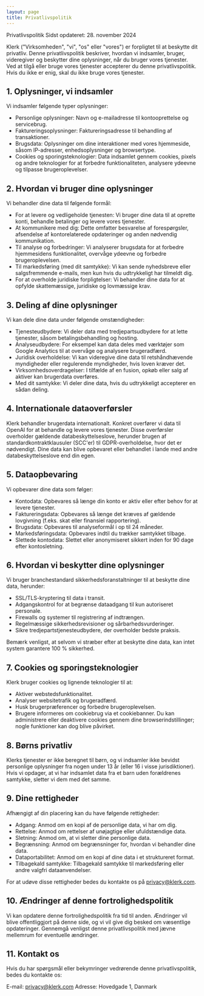 ```yaml
---
layout: page
title: Privatlivspolitik
---
```


Privatlivspolitik
Sidst opdateret: 28. november 2024

Klerk ("Virksomheden", "vi", "os" eller "vores") er forpligtet til at beskytte dit privatliv. Denne privatlivspolitik beskriver, hvordan vi indsamler, bruger, videregiver og beskytter dine oplysninger, når du bruger vores tjenester. Ved at tilgå eller bruge vores tjenester accepterer du denne privatlivspolitik. Hvis du ikke er enig, skal du ikke bruge vores tjenester.

## 1. Oplysninger, vi indsamler

Vi indsamler følgende typer oplysninger:

- Personlige oplysninger: Navn og e-mailadresse til kontooprettelse og servicebrug.
- Faktureringsoplysninger: Faktureringsadresse til behandling af transaktioner.
- Brugsdata: Oplysninger om dine interaktioner med vores hjemmeside, såsom IP-adresser, enhedsoplysninger og browsertype.
- Cookies og sporingsteknologier: Data indsamlet gennem cookies, pixels og andre teknologier for at forbedre funktionaliteten, analysere ydeevne og tilpasse brugeroplevelser.

## 2. Hvordan vi bruger dine oplysninger

Vi behandler dine data til følgende formål:

- For at levere og vedligeholde tjenesten: Vi bruger dine data til at oprette konti, behandle betalinger og levere vores tjenester.
- At kommunikere med dig: Dette omfatter besvarelse af forespørgsler, afsendelse af kontorelaterede opdateringer og anden nødvendig kommunikation.
- Til analyse og forbedringer: Vi analyserer brugsdata for at forbedre hjemmesidens funktionalitet, overvåge ydeevne og forbedre brugeroplevelsen.
- Til markedsføring (med dit samtykke): Vi kan sende nyhedsbreve eller salgsfremmende e-mails, men kun hvis du udtrykkeligt har tilmeldt dig.
- For at overholde juridiske forpligtelser: Vi behandler dine data for at opfylde skattemæssige, juridiske og lovmæssige krav.

## 3. Deling af dine oplysninger

Vi kan dele dine data under følgende omstændigheder:

- Tjenesteudbydere: Vi deler data med tredjepartsudbydere for at lette tjenester, såsom betalingsbehandling og hosting.
- Analyseudbydere: For eksempel kan data deles med værktøjer som Google Analytics til at overvåge og analysere brugeradfærd.
- Juridisk overholdelse: Vi kan videregive dine data til retshåndhævende myndigheder eller regulerende myndigheder, hvis loven kræver det.
- Virksomhedsoverdragelser: I tilfælde af en fusion, opkøb eller salg af aktiver kan brugerdata overføres.
- Med dit samtykke: Vi deler dine data, hvis du udtrykkeligt accepterer en sådan deling.

## 4. Internationale dataoverførsler

Klerk behandler brugerdata internationalt. Konkret overfører vi data til OpenAI for at behandle og levere vores tjenester. Disse overførsler overholder gældende databeskyttelseslove, herunder brugen af ​​standardkontraktklausuler (SCC'er) til GDPR-overholdelse, hvor det er nødvendigt. Dine data kan blive opbevaret eller behandlet i lande med andre databeskyttelseslove end din egen.

## 5. Dataopbevaring

Vi opbevarer dine data som følger:

- Kontodata: Opbevares så længe din konto er aktiv eller efter behov for at levere tjenester.
- Faktureringsdata: Opbevares så længe det kræves af gældende lovgivning (f.eks. skat eller finansiel rapportering).
- Brugsdata: Opbevares til analyseformål i op til 24 måneder.
- Markedsføringsdata: Opbevares indtil du trækker samtykket tilbage.
- Slettede kontodata: Slettet eller anonymiseret sikkert inden for 90 dage efter kontosletning.

## 6. Hvordan vi beskytter dine oplysninger

Vi bruger branchestandard sikkerhedsforanstaltninger til at beskytte dine data, herunder:

- SSL/TLS-kryptering til data i transit.
- Adgangskontrol for at begrænse dataadgang til kun autoriseret personale.
- Firewalls og systemer til registrering af indtrængen.
- Regelmæssige sikkerhedsrevisioner og sårbarhedsvurderinger.
- Sikre tredjepartstjenesteudbydere, der overholder bedste praksis.

Bemærk venligst, at selvom vi stræber efter at beskytte dine data, kan intet system garantere 100 % sikkerhed.

## 7. Cookies og sporingsteknologier

Klerk bruger cookies og lignende teknologier til at:

- Aktiver webstedsfunktionalitet.
- Analyser websitetrafik og brugeradfærd.
- Husk brugerpræferencer og forbedre brugeroplevelsen.
- Brugere informeres om cookiebrug via et cookiebanner. Du kan administrere eller deaktivere cookies gennem dine browserindstillinger; nogle funktioner kan dog blive påvirket.

## 8. Børns privatliv

Klerks tjenester er ikke beregnet til børn, og vi indsamler ikke bevidst personlige oplysninger fra nogen under 13 år (eller 16 i visse jurisdiktioner). Hvis vi opdager, at vi har indsamlet data fra et barn uden forældrenes samtykke, sletter vi dem med det samme.

## 9. Dine rettigheder

Afhængigt af din placering kan du have følgende rettigheder:

- Adgang: Anmod om en kopi af de personlige data, vi har om dig.
- Rettelse: Anmod om rettelser af unøjagtige eller ufuldstændige data.
- Sletning: Anmod om, at vi sletter dine personlige data.
- Begrænsning: Anmod om begrænsninger for, hvordan vi behandler dine data.
- Dataportabilitet: Anmod om en kopi af dine data i et struktureret format.
- Tilbagekald samtykke: Tilbagekald samtykke til markedsføring eller andre valgfri dataanvendelser.

For at udøve disse rettigheder bedes du kontakte os på privacy@klerk.com.

## 10. Ændringer af denne fortrolighedspolitik

Vi kan opdatere denne fortrolighedspolitik fra tid til anden. Ændringer vil blive offentliggjort på denne side, og vi vil give dig besked om væsentlige opdateringer. Gennemgå venligst denne privatlivspolitik med jævne mellemrum for eventuelle ændringer.

## 11. Kontakt os

Hvis du har spørgsmål eller bekymringer vedrørende denne privatlivspolitik, bedes du kontakte os:

E-mail: privacy@klerk.com
Adresse: Hovedgade 1, Danmark
